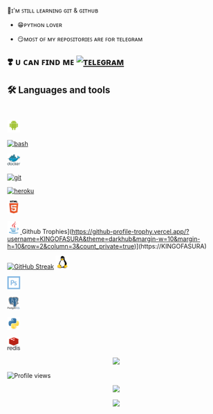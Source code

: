  👀ɪ'ᴍ ꜱᴛɪʟʟ ʟᴇᴀʀɴɪɴɢ ɢɪᴛ & ɢɪᴛʜᴜʙ

- 😁ᴘʏᴛʜᴏɴ ʟᴏᴠᴇʀ

- 😏ᴍᴏꜱᴛ ᴏꜰ ᴍʏ ʀᴇᴘᴏꜱɪᴛᴏʀɪᴇꜱ ᴀʀᴇ ꜰᴏʀ ᴛᴇʟᴇɢʀᴀᴍ

## ❣️ ᴜ ᴄᴀɴ ꜰɪɴᴅ ᴍᴇ [![ᴛᴇʟᴇɢʀᴀᴍ](https://img.shields.io/badge/telegram-1b77FF.svg?style=for-the-badge&logo=telegram)](https://t.me/Baapu_hu_mai) 

## 🛠️ Languages and tools

</br>

<a href="https://developer.android.com" class="padded" target="_blank"> <img src="https://raw.githubusercontent.com/devicons/devicon/master/icons/android/android-original-wordmark.svg" alt="android" width="30" height="30"/> </a> 

<a href="https://www.gnu.org/software/bash/" class="padded" target="_blank"> <img src="https://www.vectorlogo.zone/logos/gnu_bash/gnu_bash-icon.svg" alt="bash" width="30" height="30"/> </a> 

<a href="https://www.docker.com/" class="padded" target="_blank"> <img src="https://raw.githubusercontent.com/devicons/devicon/master/icons/docker/docker-original-wordmark.svg" alt="docker" width="30" height="30"/> </a> 

<a href="https://git-scm.com/" class="padded" target="_blank"> <img src="https://www.vectorlogo.zone/logos/git-scm/git-scm-icon.svg" alt="git" width="30" height="30"/> </a> 

<a href="https://heroku.com" class="padded" target="_blank"> <img src="https://www.vectorlogo.zone/logos/heroku/heroku-icon.svg" alt="heroku" width="30" height="30"/> </a> 

<a href="https://www.w3.org/html/" class="padded" target="_blank"> <img src="https://raw.githubusercontent.com/devicons/devicon/master/icons/html5/html5-original-wordmark.svg" alt="html5" width="30" height="30"/> </a> 

<a href="https://www.java.com" class="padded" target="_blank"> <img src="https://raw.githubusercontent.com/devicons/devicon/master/icons/java/java-original.svg" alt="java" width="30" height="30"/> </a> 
Github Trophies](https://github-profile-trophy.vercel.app/?username=KINGOFASURA&theme=darkhub&margin-w=10&margin-h=10&row=2&column=3&count_private=true)](https://KINGOFASURA)

[![GitHub Streak](http://github-readme-streak-stats.herokuapp.com?user=KINGOFASURA&theme=black-ice)](https://git.io/streak-stats)
<a href="https://www.linux.org/" class="padded" target="_blank"> <img src="https://raw.githubusercontent.com/devicons/devicon/master/icons/linux/linux-original.svg" alt="linux" width="30" height="30"/> </a> 

<a href="https://www.photoshop.com/en" class="padded" target="_blank"> <img src="https://raw.githubusercontent.com/devicons/devicon/master/icons/photoshop/photoshop-line.svg" alt="photoshop" width="30" height="30"/> </a> 

<a href="https://www.postgresql.org" class="padded" target="_blank"> <img src="https://raw.githubusercontent.com/devicons/devicon/master/icons/postgresql/postgresql-original-wordmark.svg" alt="postgresql" width="30" height="30"/> </a> 

<a href="https://www.python.org" class="padded" target="_blank"> <img src="https://raw.githubusercontent.com/devicons/devicon/master/icons/python/python-original.svg" alt="python" width="30" height="30"/> </a> 

<a href="https://redis.io" class="padded" target="_blank"> <img src="https://raw.githubusercontent.com/devicons/devicon/master/icons/redis/redis-original-wordmark.svg" alt="redis" width="30" height="30"/> </a>
<p align="center">
  <img src="https://media.giphy.com/media/FqBTvSNjNzeZG/giphy.gif">
</p>


![Profile views](https://komarev.com/ghpvc/?username=KINGOFASURA&color=blue&style=flat-square&label=Profile+Views)
<p align="center"><a href="https://github.com/KINGOFASURA"><img src="https://github-readme-stats.vercel.app/api?username=KINGOFASURA&show_icons=true&theme=radical"></a></p>
<p align="center"><a href="https://github.com/KINGOFASURA"><img src="https://github-readme-stats.vercel.app/api/top-langs/?username=KINGOFASURA&theme=radical&layout=compact"></a></p> 
